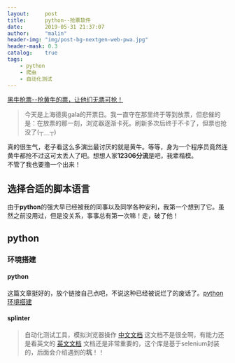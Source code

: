 ```yaml
---
layout:     post
title:      python--抢票软件
date:       2019-05-31 21:37:07
author:     "malin"
header-img: "img/post-bg-nextgen-web-pwa.jpg"
header-mask: 0.3
catalog:    true
tags:
    - python
    - 爬虫
    - 自动化测试
---
```


[黑牛抢票--抢黄牛的票，让他们无票可抢！](https://github.com/qq240814476/BlackCow)

> 今天是上海德奥gala的开票日。我一直守在那里终于等到放票，但悲催的是：在放票的那一刻，浏览器逐渐卡死。刷新多次后终于不卡了，但票也抢没了(┬＿┬)

真的很生气，老子看这么多演出最讨厌的就是黄牛。等等，身为一个程序员竟然连黄牛都抢不过这可太丢人了吧。想想人家**12306分流**是吧，我辈楷模。<br/>
不管了我也要撸一个出来！<br/>

## 选择合适的脚本语言
由于**python**的强大早已经被我的同事以及同学各种安利，我第一个想到了它。虽然之前没用过，但是没关系，事事总有第一次嘛！走，破了他！

## python

### 环境搭建
#### python
这篇文章挺好的，放个链接自己点吧，不说这种已经被说烂了的废话了。[python环境搭建](https://www.runoob.com/python3/python3-install.html)

#### splinter
> 自动化测试工具，模拟浏览器操作
[中文文档](https://splinter-docs-zh-cn.readthedocs.io/zh/latest/install.html)
这文档不是很全啊，有能力还是看英文的
[英文文档](https://splinter.readthedocs.io/en/latest/)
文档还是非常重要的，这个库是基于selenium封装的，后面会介绍遇到的**坑**！！


